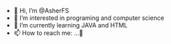 - 👋 Hi, I’m @AsherFS
- 👀 I’m interested in programing and computer science
- 🌱 I’m currently learning JAVA and HTML
- 📫 How to reach me:  ...🧐
